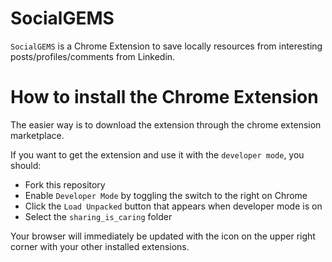 # SocialGEMS
`SocialGEMS` is a Chrome Extension to save locally resources from interesting posts/profiles/comments from Linkedin.

# How to install the Chrome Extension
The easier way is to download the extension through the chrome extension marketplace.

If you want to get the extension and use it with the `developer mode`, you should:
- Fork this repository
- Enable `Developer Mode` by toggling the switch to the right on Chrome
- Click the `Load Unpacked` button that appears when developer mode is on
- Select the `sharing_is_caring` folder

Your browser will immediately be updated with the icon on the upper right corner with your other installed extensions.
